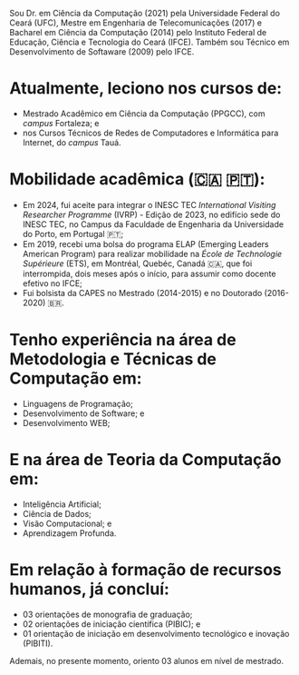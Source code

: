 Sou Dr. em Ciência da Computação (2021) pela Universidade Federal do Ceará (UFC), Mestre em Engenharia de Telecomunicações (2017) e Bacharel em Ciência da Computação (2014) pelo Instituto Federal de Educação, Ciência e Tecnologia do Ceará (IFCE). Também sou Técnico em Desenvolvimento de Softaware (2009) pelo IFCE.

# Atualmente, leciono nos cursos de:
- Mestrado Acadêmico em Ciência da Computação (PPGCC), com *campus* Fortaleza; e
- nos Cursos Técnicos de Redes de Computadores e Informática para Internet, do *campus* Tauá.

# Mobilidade acadêmica (🇨🇦 🇵🇹):
- Em 2024, fui aceite para integrar o INESC TEC _International Visiting Researcher Programme_ (IVRP) - Edição de 2023, no edifício sede do INESC TEC, no Campus da Faculdade de Engenharia da Universidade do Porto, em Portugal 🇵🇹;
- Em 2019, recebi uma bolsa do programa ELAP (Emerging Leaders American Program) para realizar mobilidade na _École de Technologie Supérieure_ (ETS), em Montréal, Quebéc, Canadá 🇨🇦, que foi interrompida, dois meses após o início, para assumir como docente efetivo no IFCE;
- Fui bolsista da CAPES no Mestrado (2014-2015) e no Doutorado (2016-2020) 🇧🇷.
       
# Tenho experiência na área de Metodologia e Técnicas de Computação em:
- Linguagens de Programação;
- Desenvolvimento de Software; e
- Desenvolvimento WEB; 

# E na área de Teoria da Computação em:
- Inteligência Artificial;
- Ciência de Dados;
- Visão Computacional; e
- Aprendizagem Profunda.

# Em relação à formação de recursos humanos, já concluí:
- 03 orientações de monografia de graduação;
- 02 orientações de iniciação científica (PIBIC); e
- 01 orientação de iniciação em desenvolvimento tecnológico e inovação (PIBITI).

 Ademais, no presente momento, oriento 03 alunos em nível de mestrado.
